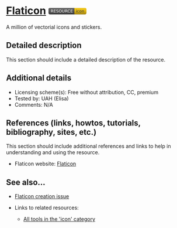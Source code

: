# [Flaticon](https://www.flaticon.es/)  [<img src="images/resource-icon.png" align="bottom">](https://github.com/e-CLOSE/Toolbox/issues?q=label%3A02_RESOURCE+label%3Aicon)

A million of vectorial icons and stickers.


## Detailed description

This section should include a detailed description of the resource.


## Additional details

- Licensing scheme(s): Free without attribution, CC, premium
- Tested by: UAH (Elisa)
- Comments: N/A


## References (links, howtos, tutorials, bibliography, sites, etc.)

This section should include additional references and links to help in
understanding and using the resource.

- Flaticon website: [Flaticon](https://www.flaticon.es/)


## See also...

- [Flaticon creation issue](https://github.com/e-CLOSE/Toolbox/issues/181)
- Links to related resources:

  - [All tools in the 'icon' category](https://github.com/e-CLOSE/Toolbox/issues?q=label%3A02_RESOURCE+label%3Aicon)
